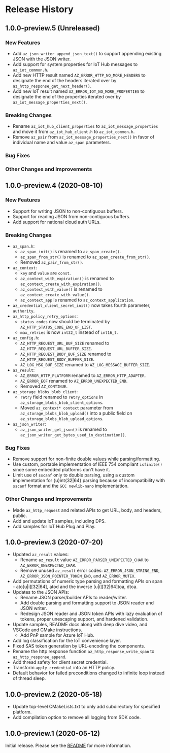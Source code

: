 # Release History

## 1.0.0-preview.5 (Unreleased)

### New Features

- Add `az_json_writer_append_json_text()` to support appending existing JSON with the JSON writer.
- Add support for system properties for IoT Hub messages to `az_iot_common.h`.
- Add new HTTP result named `AZ_ERROR_HTTP_NO_MORE_HEADERS` to designate the end of the headers iterated over by `az_http_response_get_next_header()`.
- Add new IoT result named `AZ_ERROR_IOT_NO_MORE_PROPERTIES` to designate the end of the properties iterated over by `az_iot_message_properties_next()`.

### Breaking Changes

- Rename `az_iot_hub_client_properties` to `az_iot_message_properties` and move it from `az_iot_hub_client.h` to `az_iot_common.h`.
- Remove `az_pair` from `az_iot_message_properties_next()` in favor of individual name and value `az_span` parameters.

### Bug Fixes

### Other Changes and Improvements

## 1.0.0-preview.4 (2020-08-10)

### New Features

- Support for writing JSON to non-contiguous buffers.
- Support for reading JSON from non-contiguous buffers.
- Add support for national cloud auth URLs.

### Breaking Changes

- `az_span.h`:
  - `az_span_init()` is renamed to `az_span_create()`.
  - `az_span_from_str()` is renamed to `az_span_create_from_str()`.
  - Removed `az_pair_from_str()`.
- `az_context`:
  - `key` and `value` are `const`.
  - `az_context_with_expiration()` is renamed to `az_context_create_with_expiration()`.
  - `az_context_with_value()` is renamed to `az_context_create_with_value()`.
  - `az_context_app` is renamed to `az_context_application`.
- `az_credential_client_secret_init()` now takes fourth parameter, `authority`.
- `az_http_policy_retry_options`:
  - `status_codes` now should be terminated by `AZ_HTTP_STATUS_CODE_END_OF_LIST`.
  - `max_retries` is now `int32_t` instead of `int16_t`.
- `az_config.h`:
  - `AZ_HTTP_REQUEST_URL_BUF_SIZE` renamed to `AZ_HTTP_REQUEST_URL_BUFFER_SIZE`.
  - `AZ_HTTP_REQUEST_BODY_BUF_SIZE` renamed to `AZ_HTTP_REQUEST_BODY_BUFFER_SIZE`.
  - `AZ_LOG_MSG_BUF_SIZE` renamed to `AZ_LOG_MESSAGE_BUFFER_SIZE`.
- `az_result`:
  - `AZ_ERROR_HTTP_PLATFORM` renamed to `AZ_ERROR_HTTP_ADAPTER`.
  - `AZ_ERROR_EOF` renamed to `AZ_ERROR_UNEXPECTED_END`.
  - Removed `AZ_CONTINUE`.
- `az_storage_blobs_blob_client`:
  - `retry` field renamed to `retry_options` in `az_storage_blobs_blob_client_options`.
  - Moved `az_context* context` parameter from `az_storage_blobs_blob_upload()` into a public field on `az_storage_blobs_blob_upload_options`.
- `az_json_writer`:
  - `az_json_writer_get_json()` is renamed to `az_json_writer_get_bytes_used_in_destination()`.

### Bug Fixes

- Remove support for non-finite double values while parsing/formatting.
- Use custom, portable implementation of IEEE 754 compliant `isfinite()` since some embedded platforms don't have it.
- Limit use of `sscanf` only to double parsing, using a custom implementation for {u}int{32|64} parsing because of incompatibility with `sscanf` format and the `GCC newlib-nano` implementation.

### Other Changes and Improvements

- Made `az_http_request` and related APIs to get URL, body, and headers, public.
- Add and update IoT samples, including DPS.
- Add samples for IoT Hub Plug and Play.

## 1.0.0-preview.3 (2020-07-20)

- Updated `az_result` values:
  - Rename `az_result` value `AZ_ERROR_PARSER_UNEXPECTED_CHAR` to `AZ_ERROR_UNEXPECTED_CHAR`.
  - Remove unused `az_result` error codes: `AZ_ERROR_JSON_STRING_END`, `AZ_ERROR_JSON_POINTER_TOKEN_END`, and `AZ_ERROR_MUTEX`.
- Add permutations of numeric type parsing and formatting APIs on span - ato[u|i][32|64], atod and the inverse [u|i][32|64]toa, dtoa.
- Updates to the JSON APIs:
  - Rename JSON parser/builder APIs to reader/writer.
  - Add double parsing and formatting support to JSON reader and JSON writer.
  - Redesign JSON reader and JSON token APIs with lazy evaluation of tokens, proper unescaping support, and hardened validation.
- Update samples, README docs along with deep dive video, and VSCode and CMake instructions.
  - Add PnP sample for Azure IoT Hub.
- Add log classification for the IoT convenience layer.
- Fixed SAS token generation by URL-encoding the components.
- Rename the http response function `az_http_response_write_span` to `az_http_response_append`.
- Add thread safety for client secret credential.
- Transform `apply_credential` into an HTTP policy.
- Default behavior for failed preconditions changed to infinite loop instead of thread sleep.

## 1.0.0-preview.2 (2020-05-18)

- Update top-level CMakeLists.txt to only add subdirectory for specified platform.
- Add compilation option to remove all logging from SDK code.

## 1.0.0-preview.1 (2020-05-12)

Initial release. Please see the [README](https://github.com/Azure/azure-sdk-for-c/blob/master/README.md) for more information.
